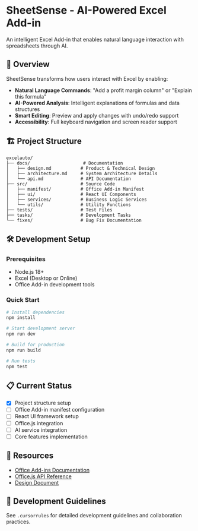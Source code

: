 # SheetSense - AI-Powered Excel Add-in

An intelligent Excel Add-in that enables natural language interaction with spreadsheets through AI.

## 🎯 Overview

SheetSense transforms how users interact with Excel by enabling:
- **Natural Language Commands**: "Add a profit margin column" or "Explain this formula"
- **AI-Powered Analysis**: Intelligent explanations of formulas and data structures
- **Smart Editing**: Preview and apply changes with undo/redo support
- **Accessibility**: Full keyboard navigation and screen reader support

## 🏗️ Project Structure

```
excelauto/
├── docs/                    # Documentation
│   ├── design.md           # Product & Technical Design
│   ├── architecture.md     # System Architecture Details
│   └── api.md              # API Documentation
├── src/                    # Source Code
│   ├── manifest/           # Office Add-in Manifest
│   ├── ui/                 # React UI Components
│   ├── services/           # Business Logic Services
│   └── utils/              # Utility Functions
├── tests/                  # Test Files
├── tasks/                  # Development Tasks
└── fixes/                  # Bug Fix Documentation
```

## 🛠️ Development Setup

### Prerequisites
- Node.js 18+ 
- Excel (Desktop or Online)
- Office Add-in development tools

### Quick Start
```bash
# Install dependencies
npm install

# Start development server
npm run dev

# Build for production
npm run build

# Run tests
npm test
```

## 📋 Current Status

- [x] Project structure setup
- [ ] Office Add-in manifest configuration
- [ ] React UI framework setup
- [ ] Office.js integration
- [ ] AI service integration
- [ ] Core features implementation

## 🔗 Resources

- [Office Add-ins Documentation](https://docs.microsoft.com/en-us/office/dev/add-ins/)
- [Office.js API Reference](https://docs.microsoft.com/en-us/javascript/api/office)
- [Design Document](./docs/design.md)

## 📝 Development Guidelines

See `.cursorrules` for detailed development guidelines and collaboration practices.